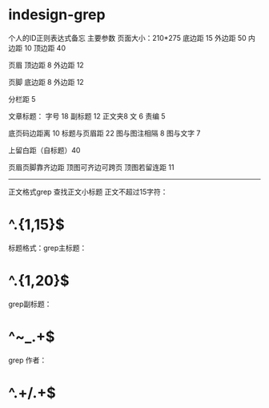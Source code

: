 # indesign-grep
个人的ID正则表达式备忘
主要参数
页面大小：210*275
底边距 15
外边距 50
内边距 10
顶边距 40

页眉
顶边距 8
外边距 12

页脚
底边距 8
外边距 12

分栏距 5

文章标题：
字号 18
副标题 12
正文夹8
文 6
责编 5

底页码边距离 10
标题与页眉距 22
图与图注相隔 8
图与文字 7

上留白距（自标题）40

页眉页脚靠齐边距
顶图可齐边可跨页
顶图若留连距 11
**************************************************************************************
正文格式grep  查找正文小标题 正文不超过15字符：
# ^.{1,15}$
标题格式：grep主标题：
# ^.{1,20}$
grep副标题：
# ^~_.+$
grep 作者：
# ^.+/.+$
